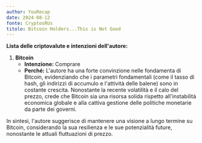 ```yaml
---
author: YouRecap
date: 2024-08-12
fonte: CryptosRUs
titolo: Bitcoin Holders...This is Not Good
---
```


**Lista delle criptovalute e intenzioni dell'autore:**

1. **Bitcoin**
   - **Intenzione:** Comprare
   - **Perché:** L'autore ha una forte convinzione nelle fondamenta di Bitcoin, evidenziando che i parametri fondamentali (come il tasso di hash, gli indirizzi di accumulo e l'attività delle balene) sono in costante crescita. Nonostante la recente volatilità e il calo del prezzo, crede che Bitcoin sia una risorsa solida rispetto all'instabilità economica globale e alla cattiva gestione delle politiche monetarie da parte dei governi.

In sintesi, l'autore suggerisce di mantenere una visione a lungo termine su Bitcoin, considerando la sua resilienza e le sue potenzialità future, nonostante le attuali fluttuazioni di prezzo.
